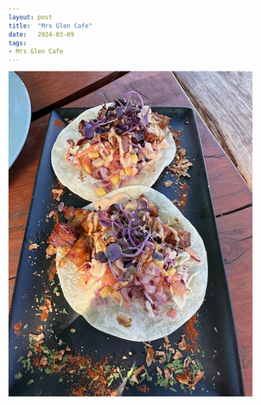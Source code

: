 ```yaml
---
layout: post
title:  "Mrs Glen Cafe"
date:   2024-03-09
tags:
- Mrs Glen Cafe
---
```

![Mrs Glen Cafe](/media/2024-03-09-Mrs-Glen-Cafe.jpeg)